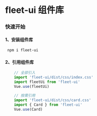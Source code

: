 # fleet-ui 组件库

### 快速开始

#### 1、安装组件库

````bash
 npm i fleet-ui
````

#### 2、引用组件库
````javascript
    // 全部引入 
    import 'fleet-ui/dist/css/index.css'
    import fleetUi from 'fleet-ui'
    Vue.use(fleetUi)

    // 按需引用
    import 'fleet-ui/dist/css/card.css'
    import { Card } from 'fleet-ui'
    Vue.use(Card)
````
